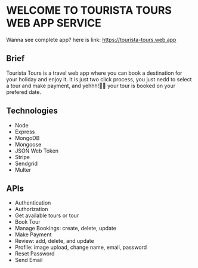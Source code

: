 # WELCOME TO TOURISTA TOURS WEB APP SERVICE
Wanna see complete app? here is link: https://tourista-tours.web.app
## Brief 
Tourista Tours is a travel web app where you can book a destination for your holiday and enjoy it. It is just two click process, you just nedd to select a tour and make payment, and yehhh!🤩🤩 your tour is booked on your prefered date.
## Technologies
- Node
- Express
- MongoDB
- Mongoose
- JSON Web Token
- Stripe
- Sendgrid
- Multer

## APIs
- Authentication
- Authorization
- Get available tours or tour
- Book Tour
- Manage Bookings: create, delete, update
- Make Payment
- Review: add, delete, and update
- Profile: image upload, change name, email, password
- Reset Password
- Send Email

